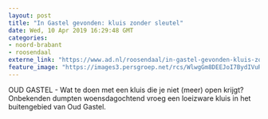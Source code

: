 ```yaml
---
layout: post
title: "In Gastel gevonden: kluis zonder sleutel"
date: Wed, 10 Apr 2019 16:29:48 GMT
categories: 
- noord-brabant 
- roosendaal 
externe_link: "https://www.ad.nl/roosendaal/in-gastel-gevonden-kluis-zonder-sleutel~a706374a/"
feature_image: "https://images3.persgroep.net/rcs/WlwgGm8DEEJoI7BydIVuRQfxF1E/diocontent/145251615/_fitwidth/400/?appId=21791a8992982cd8da851550a453bd7f&quality=0.7"
---
```


OUD GASTEL - Wat te doen met een kluis die je niet (meer) open krijgt? Onbekenden dumpten woensdagochtend vroeg een loeizware kluis in het buitengebied van Oud Gastel.
